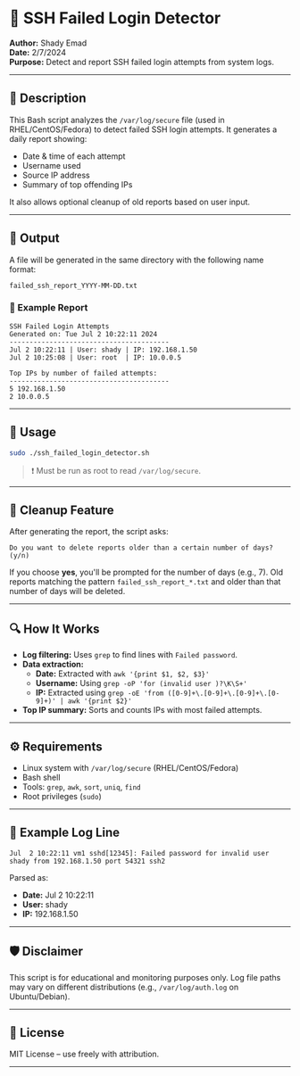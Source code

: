 # 🔐 SSH Failed Login Detector

**Author:** Shady Emad  
**Date:** 2/7/2024  
**Purpose:** Detect and report SSH failed login attempts from system logs.

---

## 📄 Description

This Bash script analyzes the `/var/log/secure` file (used in RHEL/CentOS/Fedora) to detect failed SSH login attempts. It generates a daily report showing:

- Date & time of each attempt  
- Username used  
- Source IP address  
- Summary of top offending IPs  

It also allows optional cleanup of old reports based on user input.

---

## 📁 Output

A file will be generated in the same directory with the following name format:

```
failed_ssh_report_YYYY-MM-DD.txt
```

### 🧾 Example Report

```
SSH Failed Login Attempts
Generated on: Tue Jul 2 10:22:11 2024
----------------------------------------
Jul 2 10:22:11 | User: shady | IP: 192.168.1.50
Jul 2 10:25:08 | User: root  | IP: 10.0.0.5

Top IPs by number of failed attempts:
----------------------------------------
5 192.168.1.50
2 10.0.0.5
```

---

## 🚀 Usage

```bash
sudo ./ssh_failed_login_detector.sh
```

> ❗ Must be run as root to read `/var/log/secure`.

---

## 🧹 Cleanup Feature

After generating the report, the script asks:

```
Do you want to delete reports older than a certain number of days? (y/n)
```

If you choose **yes**, you'll be prompted for the number of days (e.g., 7). Old reports matching the pattern `failed_ssh_report_*.txt` and older than that number of days will be deleted.

---

## 🔍 How It Works

- **Log filtering:** Uses `grep` to find lines with `Failed password`.
- **Data extraction:**  
  - **Date:** Extracted with `awk '{print $1, $2, $3}'`  
  - **Username:** Using `grep -oP 'for (invalid user )?\K\S+'`  
  - **IP:** Extracted using `grep -oE 'from ([0-9]+\.[0-9]+\.[0-9]+\.[0-9]+)' | awk '{print $2}'`  
- **Top IP summary:** Sorts and counts IPs with most failed attempts.

---

## ⚙️ Requirements

- Linux system with `/var/log/secure` (RHEL/CentOS/Fedora)  
- Bash shell  
- Tools: `grep`, `awk`, `sort`, `uniq`, `find`  
- Root privileges (`sudo`)

---

## 📌 Example Log Line

```
Jul  2 10:22:11 vm1 sshd[12345]: Failed password for invalid user shady from 192.168.1.50 port 54321 ssh2
```

Parsed as:
- **Date:** Jul 2 10:22:11  
- **User:** shady  
- **IP:** 192.168.1.50

---

## 🛡️ Disclaimer

This script is for educational and monitoring purposes only. Log file paths may vary on different distributions (e.g., `/var/log/auth.log` on Ubuntu/Debian).

---

## 📎 License

MIT License – use freely with attribution.

---


